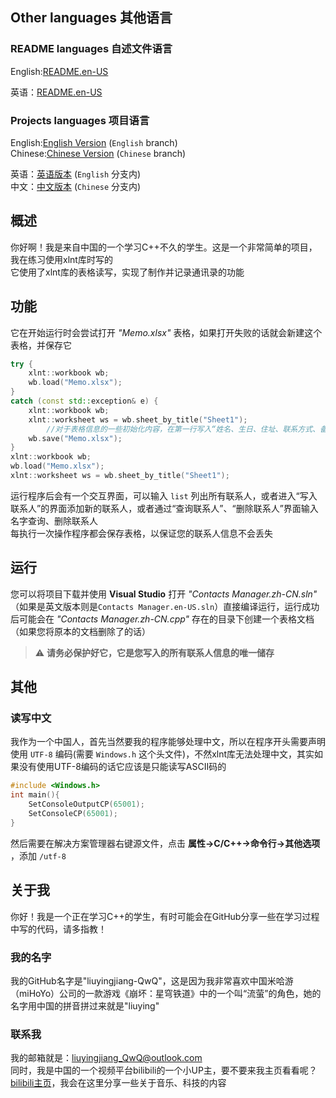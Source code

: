 ## Other languages 其他语言  
### README languages 自述文件语言
English:[README.en-US](README.en-US.md)  
  
英语：[README.en-US](README.en-US.md)
### Projects languages 项目语言
English:[English Version](https://github.com/liuyingjiang-QwQ/Contacts-Manager/tree/English) (`English` branch)  
Chinese:[Chinese Version](https://github.com/liuyingjiang-QwQ/Contacts-Manager/tree/Chinese) (`Chinese` branch)  

英语：[英语版本](https://github.com/liuyingjiang-QwQ/Contacts-Manager/tree/English) (`English` 分支内)   
中文：[中文版本](https://github.com/liuyingjiang-QwQ/Contacts-Manager/tree/Chinese) (`Chinese` 分支内)  
## 概述
你好啊！我是来自中国的一个学习C++不久的学生。这是一个非常简单的项目，我在练习使用xlnt库时写的  
它使用了xlnt库的表格读写，实现了制作并记录通讯录的功能  
## 功能
它在开始运行时会尝试打开 *"Memo.xlsx"* 表格，如果打开失败的话就会新建这个表格，并保存它
```cpp
try {
	xlnt::workbook wb;
	wb.load("Memo.xlsx");
}
catch (const std::exception& e) {
	xlnt::workbook wb;
	xlnt::worksheet ws = wb.sheet_by_title("Sheet1");
        //对于表格信息的一些初始化内容，在第一行写入“姓名、生日、住址、联系方式、备注”等内容
	wb.save("Memo.xlsx");
}
xlnt::workbook wb;
wb.load("Memo.xlsx");
xlnt::worksheet ws = wb.sheet_by_title("Sheet1");
```
运行程序后会有一个交互界面，可以输入 `list` 列出所有联系人，或者进入“写入联系人”的界面添加新的联系人，或者通过“查询联系人”、“删除联系人”界面输入名字查询、删除联系人  
每执行一次操作程序都会保存表格，以保证您的联系人信息不会丢失
## 运行
您可以将项目下载并使用 **Visual Studio** 打开 *"Contacts Manager.zh-CN.sln"* （如果是英文版本则是`Contacts Manager.en-US.sln`）直接编译运行，运行成功后可能会在 *"Contacts Manager.zh-CN.cpp"* 存在的目录下创建一个表格文档（如果您将原本的文档删除了的话） 
> ⚠️ **请务必保护好它，它是您写入的所有联系人信息的唯一储存**
## 其他
### 读写中文
我作为一个中国人，首先当然要我的程序能够处理中文，所以在程序开头需要声明使用 `UTF-8` 编码(需要 `Windows.h` 这个头文件)，不然xlnt库无法处理中文，其实如果没有使用UTF-8编码的话它应该是只能读写ASCII码的
```cpp
#include <Windows.h>
int main(){
    SetConsoleOutputCP(65001);
    SetConsoleCP(65001);
}
```
然后需要在解决方案管理器右键源文件，点击 **属性→C/C++→命令行→其他选项** ，添加 `/utf-8`
## 关于我
你好！我是一个正在学习C++的学生，有时可能会在GitHub分享一些在学习过程中写的代码，请多指教！  
### 我的名字
我的GitHub名字是"liuyingjiang-QwQ"，这是因为我非常喜欢中国米哈游（miHoYo）公司的一款游戏《崩坏：星穹铁道》中的一个叫“流萤”的角色，她的名字用中国的拼音拼过来就是"liuying"
### 联系我
我的邮箱就是：liuyingjiang_QwQ@outlook.com  
同时，我是中国的一个视频平台bilibili的一个小UP主，要不要来我主页看看呢？[bilibili主页](https://space.bilibili.com/3546591566760474)，我会在这里分享一些关于音乐、科技的内容
